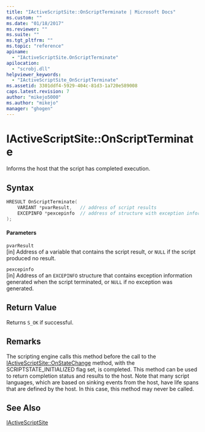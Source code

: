 ```yaml
---
title: "IActiveScriptSite::OnScriptTerminate | Microsoft Docs"
ms.custom: ""
ms.date: "01/18/2017"
ms.reviewer: ""
ms.suite: ""
ms.tgt_pltfrm: ""
ms.topic: "reference"
apiname: 
  - "IActiveScriptSite.OnScriptTerminate"
apilocation: 
  - "scrobj.dll"
helpviewer_keywords: 
  - "IActiveScriptSite_OnScriptTerminate"
ms.assetid: 3301ddf4-5929-404c-81d3-1a720e589008
caps.latest.revision: 7
author: "mikejo5000"
ms.author: "mikejo"
manager: "ghogen"
---
```

# IActiveScriptSite::OnScriptTerminate
Informs the host that the script has completed execution.  
  
## Syntax  
  
```cpp
HRESULT OnScriptTerminate(  
    VARIANT *pvarResult,   // address of script results  
    EXCEPINFO *pexcepinfo  // address of structure with exception information  
);  
```  
  
#### Parameters  
 `pvarResult`  
 [in] Address of a variable that contains the script result, or `NULL` if the script produced no result.  
  
 `pexcepinfo`  
 [in] Address of an `EXCEPINFO` structure that contains exception information generated when the script terminated, or `NULL` if no exception was generated.  
  
## Return Value  
 Returns `S_OK` if successful.  
  
## Remarks  
 The scripting engine calls this method before the call to the [IActiveScriptSite::OnStateChange](../../winscript/reference/iactivescriptsite-onstatechange.md) method, with the SCRIPTSTATE_INITIALIZED flag set, is completed. This method can be used to return completion status and results to the host. Note that many script languages, which are based on sinking events from the host, have life spans that are defined by the host. In this case, this method may never be called.  
  
## See Also  
 [IActiveScriptSite](../../winscript/reference/iactivescriptsite.md)